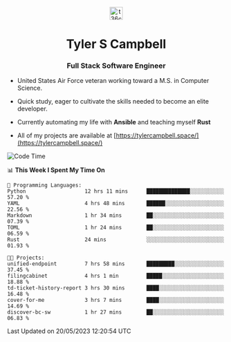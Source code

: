 <p align="center">
<a href="https://www.linkedin.com/in/t36campbell" target="blank"><img align="center" src="https://ik.imagekit.io/t36campbell/Portfolio/linkedin.png.original_m8bbGgPh6.png" alt="t36campbell" height="30" width="30" /></a>
</p>
<h1 align="center">Tyler S Campbell</h1>
<h3 align="center">Full Stack Software Engineer</h3>

* United States Air Force veteran working toward a M.S. in Computer Science.

* Quick study, eager to cultivate the skills needed to become an elite developer.

* Currently automating my life with **Ansible** and teaching myself **Rust**

* All of my projects are available at [https://tylercampbell.space/](https://tylercampbell.space/)

<!--START_SECTION:waka-->
![Code Time](http://img.shields.io/badge/Code%20Time-2%2C505%20hrs%201%20min-blue)

📊 **This Week I Spent My Time On** 

```text
💬 Programming Languages: 
Python                   12 hrs 11 mins      ██████████████░░░░░░░░░░░   57.20 % 
YAML                     4 hrs 48 mins       ██████░░░░░░░░░░░░░░░░░░░   22.56 % 
Markdown                 1 hr 34 mins        ██░░░░░░░░░░░░░░░░░░░░░░░   07.39 % 
TOML                     1 hr 24 mins        ██░░░░░░░░░░░░░░░░░░░░░░░   06.59 % 
Rust                     24 mins             ░░░░░░░░░░░░░░░░░░░░░░░░░   01.93 % 

🐱‍💻 Projects: 
unified-endpoint         7 hrs 58 mins       █████████░░░░░░░░░░░░░░░░   37.45 % 
filingcabinet            4 hrs 1 min         █████░░░░░░░░░░░░░░░░░░░░   18.88 % 
td-ticket-history-report 3 hrs 30 mins       ████░░░░░░░░░░░░░░░░░░░░░   16.48 % 
cover-for-me             3 hrs 7 mins        ████░░░░░░░░░░░░░░░░░░░░░   14.69 % 
discover-bc-sw           1 hr 27 mins        ██░░░░░░░░░░░░░░░░░░░░░░░   06.83 % 
```


 Last Updated on 20/05/2023 12:20:54 UTC
<!--END_SECTION:waka-->
